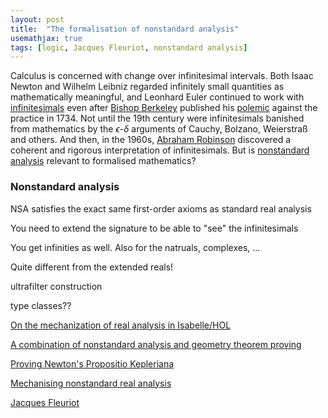 ```yaml
---
layout: post
title:  "The formalisation of nonstandard analysis"
usemathjax: true 
tags: [logic, Jacques Fleuriot, nonstandard analysis]
---
```


Calculus is concerned with change over infinitesimal intervals. Both Isaac Newton and Wilhelm Leibniz regarded infinitely small quantities as mathematically meaningful, and Leonhard Euler continued to work with 
[infinitesimals](https://plato.stanford.edu/entries/continuity/) even after [Bishop Berkeley](https://en.wikipedia.org/wiki/George_Berkeley) published his [polemic](https://en.wikipedia.org/wiki/The_Analyst) against the practice in 1734.
Not until the 19th century were infinitesimals banished from mathematics by the $\epsilon$-$\delta$ arguments of Cauchy, Bolzano, Weierstraß and others.
And then, in the 1960s, [Abraham Robinson](https://en.wikipedia.org/wiki/Abraham_Robinson) discovered a coherent and rigorous interpretation of infinitesimals.
But is [nonstandard analysis](https://en.wikipedia.org/wiki/Nonstandard_analysis) relevant to formalised mathematics?

### Nonstandard analysis

NSA satisfies the exact same first-order axioms as standard real analysis

You need to extend the signature to be able to "see" the infinitesimals

You get infinities as well. Also for the natruals, complexes, ...

Quite different from the extended reals!


ultrafilter construction

type classes??


[On the mechanization of real analysis in Isabelle/HOL](https://rdcu.be/cRUFK)

[A combination of nonstandard analysis and geometry theorem proving](https://rdcu.be/cM63n)

[Proving Newton's Propositio Kepleriana](https://rdcu.be/cIK7a)

[Mechanising nonstandard real analysis](https://dx.doi.org/10.1112/S1461157000000267)

[Jacques Fleuriot](https://homepages.inf.ed.ac.uk/jdf/)
